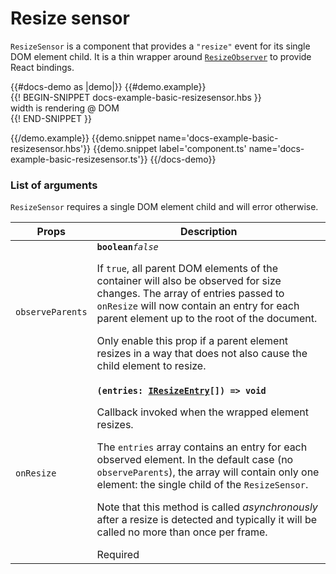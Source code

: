 # Resize sensor
<div class="bp3-running-text bp3-text-large">
    <p><code>ResizeSensor</code> is a component that provides a <code>"resize"</code> event for its single
        DOM element child. It is a thin wrapper around
        <a href="https://developers.google.com/web/updates/2016/10/resizeobserver"><code>ResizeObserver</code></a> to
        provide React bindings.</p>
</div>
{{#docs-demo as |demo|}}
{{#demo.example}}
<div class="demo-container">
    <div class="docs-example-frame docs-example-frame-row" data-example-id="CardExample">
        <div class="docs-example">
            {{! BEGIN-SNIPPET docs-example-basic-resizesensor.hbs }}
            <ResizeSensor @onResize={{action 'handleResize'}} @observeParents={{true}}>
                <div style={{width}}>
                    width is rendering @ DOM
                </div>
            </ResizeSensor>
            {{! END-SNIPPET }}
        </div>
    </div>
</div>

{{/demo.example}}
{{demo.snippet name='docs-example-basic-resizesensor.hbs'}}
{{demo.snippet label='component.ts' name='docs-example-basic-resizesensor.ts'}}
{{/docs-demo}}


### List of arguments

<div class="docs-modifiers">
    <div class="docs-section">
        <div class="bp3-running-text">
            <p><code>ResizeSensor</code> requires a single DOM element child and will error otherwise.</p>
        </div>
    </div>
    <div class="docs-modifiers-table bp3-running-text">
        <table class="bp3-html-table">
            <thead>
                <tr>
                    <th>Props</th>
                    <th>Description</th>
                </tr>
            </thead>
            <tbody>
                <tr>
                    <td class="docs-prop-name"><code>observeParents</code></td>
                    <td class="docs-prop-details"><code
                            class="docs-prop-type"><strong>boolean</strong><em class="docs-prop-default bp3-text-muted">false</em></code>
                        <div class="docs-prop-description">
                            <div class="docs-section">
                                <div class="bp3-running-text">
                                    <p>If <code>true</code>, all parent DOM elements of the container will also be
                                        observed for size changes. The array of entries passed to <code>onResize</code>
                                        will now contain an entry for each parent element up to the root of the
                                        document.</p>
                                    <p>Only enable this prop if a parent element resizes in a way that does
                                        not also cause the child element to resize.</p>
                                </div>
                            </div>
                        </div>
                        <div class="docs-prop-tags"></div>
                    </td>
                </tr>
                <tr>
                    <td class="docs-prop-name docs-prop-is-required"><code>onResize</code></td>
                    <td class="docs-prop-details"><code
                            class="docs-prop-type"><strong>(entries: <a href="#">IResizeEntry</a>[]) =&gt; void</strong><em class="docs-prop-default bp3-text-muted"></em></code>
                        <div class="docs-prop-description">
                            <div class="docs-section">
                                <div class="bp3-running-text">
                                    <p>Callback invoked when the wrapped element resizes.</p>
                                    <p>The <code>entries</code> array contains an entry for each observed element. In
                                        the
                                        default case (no <code>observeParents</code>), the array will contain only one
                                        element: the single child of the <code>ResizeSensor</code>.</p>
                                    <p>Note that this method is called <em>asynchronously</em> after a resize is
                                        detected and typically it will be called no more than once per frame.</p>
                                </div>
                            </div>
                        </div>
                        <div class="docs-prop-tags"><span class="bp3-tag bp3-intent-success bp3-minimal"><span
                                    class="bp3-text-overflow-ellipsis bp3-fill">Required</span></span></div>
                    </td>
                </tr>
            </tbody>
        </table>
    </div>
</div>